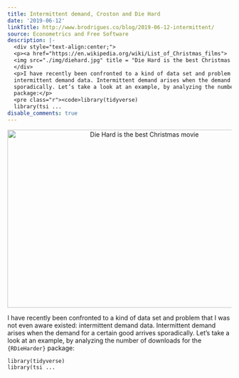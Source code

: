 ```yaml
---
title: Intermittent demand, Croston and Die Hard
date: '2019-06-12'
linkTitle: http://www.brodrigues.co/blog/2019-06-12-intermittent/
source: Econometrics and Free Software
description: |-
  <div style="text-align:center;">
  <p><a href="https://en.wikipedia.org/wiki/List_of_Christmas_films">
  <img src="./img/diehard.jpg" title = "Die Hard is the best Christmas movie" width="600" height="400"></a></p>
  </div>
  <p>I have recently been confronted to a kind of data set and problem that I was not even aware existed:
  intermittent demand data. Intermittent demand arises when the demand for a certain good arrives
  sporadically. Let’s take a look at an example, by analyzing the number of downloads for the <code>{RDieHarder}</code>
  package:</p>
  <pre class="r"><code>library(tidyverse)
  library(tsi ...
disable_comments: true
---
```

<div style="text-align:center;">
<p><a href="https://en.wikipedia.org/wiki/List_of_Christmas_films">
<img src="./img/diehard.jpg" title = "Die Hard is the best Christmas movie" width="600" height="400"></a></p>
</div>
<p>I have recently been confronted to a kind of data set and problem that I was not even aware existed:
intermittent demand data. Intermittent demand arises when the demand for a certain good arrives
sporadically. Let’s take a look at an example, by analyzing the number of downloads for the <code>{RDieHarder}</code>
package:</p>
<pre class="r"><code>library(tidyverse)
library(tsi ...
